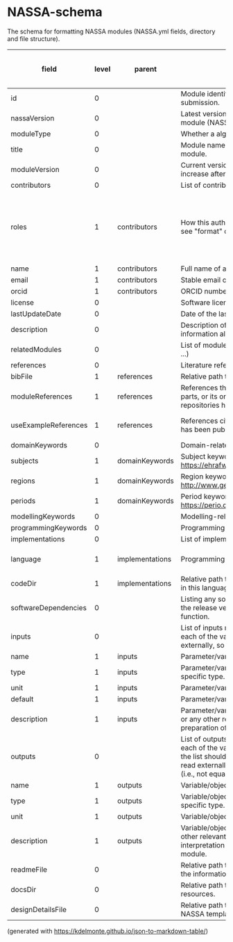 # NASSA-schema
The schema for formatting NASSA modules (NASSA.yml fields, directory and file structure).

| field                | level | parent          | description                                                                                                                                                                                                                                                                     | type   | format                                                                                                                                                               | mandatory | implemented in nassa-hs | format check implemented in nassa-hs |
| -------------------- | ----- | --------------- | ------------------------------------------------------------------------------------------------------------------------------------------------------------------------------------------------------------------------------------------------------------------------------- | ------ | -------------------------------------------------------------------------------------------------------------------------------------------------------------------- | --------- | ----------------------- | ------------------------------------ |
| id                   | 0     |                 | Module identification number. Assigned when opening a submission.                                                                                                                                                                                                               | String | <YEAR>-<FIRSTAUTHORSURNAME>-<999> or a hash?                                                                                                                         | true      | true                    | false                                |
| nassaVersion         | 0     |                 | Latest version of the NASSA schema that applies to this module (NASSA.yml fields, directory and file structure).                                                                                                                                                                | String | 1.0.0 (semantic versioning)                                                                                                                                          | true      | false                   | false                                |
| moduleType           | 0     |                 | Whether a algorithm or a submodel (contain modules)                                                                                                                                                                                                                             | String | Algorithm, Submodel                                                                                                                                                  | true      | true                    | true                                 |
| title                | 0     |                 | Module name or title. It must include a useful description of module.                                                                                                                                                                                                           | String | free text, max. 100                                                                                                                                                  | true      | true                    | true                                 |
| moduleVersion        | 0     |                 | Current version identifier. Defaults to "1.0.0" and should increase after every update.                                                                                                                                                                                         | String | 1.0.0 (semantic versioning)                                                                                                                                          | true      | true                    | true                                 |
| contributors         | 0     |                 | List of contributors to the module                                                                                                                                                                                                                                              |        |                                                                                                                                                                      | true      | true                    | true                                 |
| roles                | 1     | contributors    | How this author contributed to the module (specific labels, see "format" column)                                                                                                                                                                                                | Array  | Author, Compiler, Contributor, Copyright Holder, Creator, Thesis Advisor, Translator (https://journal.r-project.org/archive/2012-1/RJournal_2012-1_Hornik~et~al.pdf) | true      | true                    | true                                 |
| name                 | 1     | contributors    | Full name of a contributor                                                                                                                                                                                                                                                      | String | <SURNAME>, <NAME> with no accent marks                                                                                                                               | true      | true                    | true                                 |
| email                | 1     | contributors    | Stable email of a contributor                                                                                                                                                                                                                                                   | String | valid email                                                                                                                                                          | true      | true                    | true                                 |
| orcid                | 1     | contributors    | ORCID number of a contributor                                                                                                                                                                                                                                                   | String | 9999-9999-9999-9999                                                                                                                                                  | false     | true                    | true                                 |
| license              | 0     |                 | Software license for the code in this module                                                                                                                                                                                                                                    | String | free text                                                                                                                                                            | false     | true                    | true                                 |
| lastUpdateDate       | 0     |                 | Date of the last update submitted                                                                                                                                                                                                                                               | Date   | YYYY-MM-DD                                                                                                                                                           | true      | true                    | true                                 |
| description          | 0     |                 | Description of what the module does. It should expand the information already given in the name/title.                                                                                                                                                                          | String | free text                                                                                                                                                            | true      | true                    | true                                 |
| relatedModules       | 0     |                 | List of modules this one is related to (similar, depending on, ...)                                                                                                                                                                                                             | Array  | a valid module id as defined above                                                                                                                                   | false     | true                    | false                                |
| references           | 0     |                 | Literature references                                                                                                                                                                                                                                                           |        |                                                                                                                                                                      | false     | true                    | true                                 |
| bibFile              | 1     | references      | Relative path to a .bib file                                                                                                                                                                                                                                                    | String | path                                                                                                                                                                 | true      | true                    | true                                 |
| moduleReferences     | 1     | references      | References that describe and explain the module, any of its parts, or its original use in a model. This includes public repositories holding models that include the module.                                                                                                    | Array  | a valid citation key from the submission BIBTEX file (.bib)                                                                                                          | false     | true                    | true                                 |
| useExampleReferences | 1     | references      | References citing, describing, or using the module, after it has been published in the NASSA library.                                                                                                                                                                           | Array  | a valid citation key from the submission BIBTEX file (.bib)                                                                                                          | false     | true                    | true                                 |
| domainKeywords       | 0     |                 | Domain-related keywords                                                                                                                                                                                                                                                         |        |                                                                                                                                                                      | false     | true                    | false                                |
| subjects             | 1     | domainKeywords  | Subject keyword(s). Example/recommendation: https://ehrafworldcultures.yale.edu/ehrafe/majorSubjects.do                                                                                                                                                                         | Array  |                                                                                                                                                                      | false     | true                    | false                                |
| regions              | 1     | domainKeywords  | Region keyword(s). Example/recommendation: http://www.geonames.org/                                                                                                                                                                                                             | Array  |                                                                                                                                                                      | false     | true                    | false                                |
| periods              | 1     | domainKeywords  | Period keyword(s). Example/recommendation: https://perio.do/en/                                                                                                                                                                                                                 | Array  |                                                                                                                                                                      | false     | true                    | false                                |
| modellingKeywords    | 0     |                 | Modelling-related keyword(s). Using NASSA ontology: <url placeholder>                                                                                                                                                                                                           | Array  |                                                                                                                                                                      | true      | true                    | false                                |
| programmingKeywords  | 0     |                 | Programming-related keyword(s). Using NASSA ontology: <url placeholder>                                                                                                                                                                                                         | Array  |                                                                                                                                                                      | true      | true                    | false                                |
| implementations      | 0     |                 | List of implementations in different programming languages                                                                                                                                                                                                                      |        |                                                                                                                                                                      | true      | true                    | true                                 |
| language             | 1     | implementations | Programming language                                                                                                                                                                                                                                                            | String | Options: R, Python, Netlogo, Java, Julia, C#, Ruby, Processing                                                                                                       | true      | true                    | true                                 |
| codeDir              | 1     | implementations | Relative path to the directory containing the implementation in this language                                                                                                                                                                                                   | String | path                                                                                                                                                                 | true      | true                    | true                                 |
| softwareDependencies | 0     |                 | Listing any software (libraries, packages, etc), specifying the release version, on which the module relies to properly function.                                                                                                                                               | Array  | free text                                                                                                                                                            | true      | true                    | true                                 |
| inputs               | 0     |                 | List of inputs required by the module. Create entries for each of the variables that can or should be given/set externally, so that the module can work.                                                                                                                        |        |                                                                                                                                                                      | false     | true                    | true                                 |
| name                 | 1     | inputs          | Parameter/variable/file name in the module.                                                                                                                                                                                                                                     | String | free text                                                                                                                                                            | false     | true                    | true                                 |
| type                 | 1     | inputs          | Parameter/variable/file type. Use the programming language specific type.                                                                                                                                                                                                       | String | free text                                                                                                                                                            | false     | true                    | true                                 |
| unit                 | 1     | inputs          | Parameter/variable unit of measurement, if applicable.                                                                                                                                                                                                                          | String | free text                                                                                                                                                            | false     | true                    | true                                 |
| default              | 1     | inputs          | Parameter/variable default value                                                                                                                                                                                                                                                | String | free text                                                                                                                                                            | false     | true                    | true                                 |
| description          | 1     | inputs          | Parameter/variable/file description. Meaning, data structure, or any other relevant information for the procurement and preparation of the input.                                                                                                                               | String | free text                                                                                                                                                            | false     | true                    | true                                 |
| outputs              | 0     |                 | List of outputs generated by the module. Create entries for each of the variables that are suggested as outputs. Ideally, the list should also include any module variable that can be read externally and is the product of module mechanisms (i.e., not equal to the inputs). |        |                                                                                                                                                                      | false     | true                    | true                                 |
| name                 | 1     | outputs         | Variable/object name in the module.                                                                                                                                                                                                                                             | String | free text                                                                                                                                                            | false     | true                    | true                                 |
| type                 | 1     | outputs         | Variable/object type. Use the programming language specific type.                                                                                                                                                                                                               | String | free text                                                                                                                                                            | false     | true                    | true                                 |
| unit                 | 1     | outputs         | Variable/object unit of measurement, if applicable.                                                                                                                                                                                                                             | String | free text                                                                                                                                                            | false     | true                    | true                                 |
| description          | 1     | outputs         | Variable/object description. Meaning, data structure, or any other relevant information for data analysis and interpretation or the use of the output as input in another module.                                                                                               | String | free text                                                                                                                                                            | false     | true                    | true                                 |
| readmeFile           | 0     |                 | Relative path to Readme.md or alike, which contains at least the information specified in the NASSA template (<url placeholder>).                                                                                                                                               | String | path                                                                                                                                                                 | false     | true                    | true                                 |
| docsDir              | 0     |                 | Relative path to the directory containing documentation resources.                                                                                                                                                                                                              | String | path                                                                                                                                                                 | false     | true                    | true                                 |
| designDetailsFile    | 0     |                 | Relative path to the design details file. Recommended NASSA template: <url placeholder>                                                                                                                                                                                         | String | path                                                                                                                                                                 | false     | true                    | true                                 |

(generated with https://kdelmonte.github.io/json-to-markdown-table/)